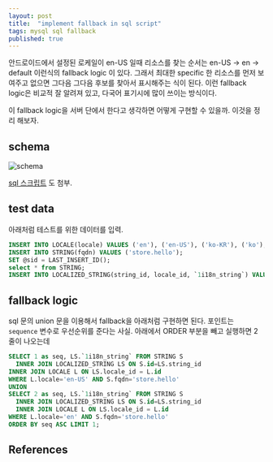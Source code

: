 ```yaml
---
layout: post
title:  "implement fallback in sql script"
tags: mysql sql fallback
published: true
---
```


안드로이드에서 설정된 로케일이 en-US 일때 리소스를 찾는 순서는 en-US -> en -> default 이런식의 fallback logic 이 있다. 그래서 최대한 specific 한 리소스를 먼저 보여주고 없으면 그다음 그다음 후보를 찾아서 표시해주는 식이 된다. 이런 fallback logic은 비교적 잘 알려져 있고, 다국어 표기시에 많이 쓰이는 방식이다.

이 fallback logic을 서버 단에서 한다고 생각하면 어떻게 구현할 수 있을까. 이것을 정리 해보자.

## schema

![schema]({{site.url}}/assets/fallback-erd.png)

[sql 스크립트]({{site.url}}/assets/fallback.sql) 도 첨부.


## test data

아래처럼 테스트를 위한 데이터를 입력.

```sql
INSERT INTO LOCALE(locale) VALUES ('en'), ('en-US'), ('ko-KR'), ('ko');
INSERT INTO STRING(fqdn) VALUES ('store.hello');
SET @sid = LAST_INSERT_ID();
select * from STRING;
INSERT INTO LOCALIZED_STRING(string_id, locale_id, `1i18n_string`) VALUES (1, 1, 'hello-en'), (1,2,'hello en-US'), (1,3,'안녕하세요 ko-KR'), (1,4, 'hello ko');
```

## fallback logic

sql 문의 union 문을 이용해서 fallback을 아래처럼 구현하면 된다. 포인트는 `sequence` 변수로 우선순위를 준다는 사실. 아래에서 ORDER 부분을 빼고 실행하면 2줄이 나오는데

```sql
SELECT 1 as seq, LS.`1i18n_string` FROM STRING S
  INNER JOIN LOCALIZED_STRING LS ON S.id=LS.string_id
INNER JOIN LOCALE L ON LS.locale_id = L.id
WHERE L.locale='en-US' AND S.fqdn='store.hello'
UNION
SELECT 2 as seq, LS.`1i18n_string` FROM STRING S
  INNER JOIN LOCALIZED_STRING LS ON S.id=LS.string_id
  INNER JOIN LOCALE L ON LS.locale_id = L.id
WHERE L.locale='en' AND S.fqdn='store.hello'
ORDER BY seq ASC LIMIT 1;
```
## References






